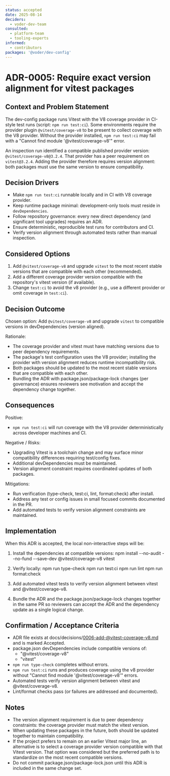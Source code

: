 ```yaml
---
status: accepted
date: 2025-08-14
deciders:
  - voder-dev-team
consulted:
  - platform-team
  - tooling-experts
informed:
  - contributors
packages: '@voder/dev-config'
---
```


# ADR-0005: Require exact version alignment for vitest packages

## Context and Problem Statement

The dev-config package runs Vitest with the V8 coverage provider in CI-style test runs (script: `npm run test:ci`). Some environments require the provider plugin `@vitest/coverage-v8` to be present to collect coverage with the V8 provider. Without the provider installed, `npm run test:ci` may fail with a "Cannot find module '@vitest/coverage-v8'" error.

An inspection run identified a compatible published provider version: `@vitest/coverage-v8@3.2.4`. That provider has a peer requirement on `vitest@3.2.4`. Adding the provider therefore requires version alignment: both packages must use the same version to ensure compatibility.

## Decision Drivers

- Make `npm run test:ci` runnable locally and in CI with V8 coverage provider.
- Keep runtime package minimal: development-only tools must reside in `devDependencies`.
- Follow repository governance: every new direct dependency (and significant tool upgrades) requires an ADR.
- Ensure deterministic, reproducible test runs for contributors and CI.
- Verify version alignment through automated tests rather than manual inspection.

## Considered Options

1. Add `@vitest/coverage-v8` and upgrade `vitest` to the most recent stable versions that are compatible with each other (recommended).
2. Add a different coverage provider version compatible with the repository's vitest version (if available).
3. Change `test:ci` to avoid the v8 provider (e.g., use a different provider or omit coverage in `test:ci`).

## Decision Outcome

Chosen option: Add `@vitest/coverage-v8` and upgrade `vitest` to compatible versions in devDependencies (version aligned).

Rationale:

- The coverage provider and vitest must have matching versions due to peer dependency requirements.
- The package's test configuration uses the V8 provider; installing the provider with version alignment reduces runtime incompatibility risk.
- Both packages should be updated to the most recent stable versions that are compatible with each other.
- Bundling the ADR with package.json/package-lock changes (per governance) ensures reviewers see motivation and accept the dependency change together.

## Consequences

Positive:

- `npm run test:ci` will run coverage with the V8 provider deterministically across developer machines and CI.

Negative / Risks:

- Upgrading Vitest is a toolchain change and may surface minor compatibility differences requiring test/config fixes.
- Additional devDependencies must be maintained.
- Version alignment constraint requires coordinated updates of both packages.

Mitigations:

- Run verification (type-check, test:ci, lint, format:check) after install.
- Address any test or config issues in small focused commits documented in the PR.
- Add automated tests to verify version alignment constraints are maintained.

## Implementation

When this ADR is accepted, the local non-interactive steps will be:

1. Install the dependencies at compatible versions:
   npm install --no-audit --no-fund --save-dev @vitest/coverage-v8 vitest

2. Verify locally:
   npm run type-check
   npm run test:ci
   npm run lint
   npm run format:check

3. Add automated vitest tests to verify version alignment between vitest and @vitest/coverage-v8.

4. Bundle the ADR and the package.json/package-lock changes together in the same PR so reviewers can accept the ADR and the dependency update as a single logical change.

## Confirmation / Acceptance Criteria

- ADR file exists at docs/decisions/0006-add-@vitest-coverage-v8.md and is marked Accepted.
- package.json devDependencies include compatible versions of:
  - "@vitest/coverage-v8"
  - "vitest"
- `npm run type-check` completes without errors.
- `npm run test:ci` runs and produces coverage using the v8 provider without "Cannot find module '@vitest/coverage-v8'" errors.
- Automated tests verify version alignment between vitest and @vitest/coverage-v8.
- Lint/format checks pass (or failures are addressed and documented).

## Notes

- The version alignment requirement is due to peer dependency constraints: the coverage provider must match the vitest version.
- When updating these packages in the future, both should be updated together to maintain compatibility.
- If the project prefers to remain on an earlier Vitest major line, an alternative is to select a coverage provider version compatible with that Vitest version. That option was considered but the preferred path is to standardize on the most recent compatible versions.
- Do not commit package.json/package-lock.json until this ADR is included in the same change set.
